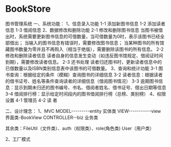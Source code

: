 # BookStore
图书管理系统
一、系统功能：
1、信息录入功能
1-1 添加新图书信息
1-2 添加读者信息
1-3 借阅信息
2、数据修改和删除功能
2-1 修改和删除图书信息
    当图书被借出时，系统需要更新图书信息的可借数量，当可借数量为0时，表示该图书已经全部借出；
    当输入的图书信息有错误时，需要修改图书信息；
    当某种图书的所有馆藏图书数量为零并且不再购入（相当于绝版），需要删除该图书的所有信息。
2-2 修改和删除读者信息
    读者自身的信息发生变动（如违反图书馆规定、借阅证时间到期），需要修改读者信息。
2-3 还书处理
   读者归还图书时，更新读者信息中的已借数量以及ISBN类别信息表中该图书的可借数量。
3、查询和统计功能
3-1 图书查询：根据给定的条件（模糊）查询图书的详细信息
3-2 读者信息：根据读者的借书证号、姓名等条件查询读者的详细信息（借阅图书情况）
3-3 逾期图书信息：显示到期未归还的图书编号、书名、借阅者姓名、借书证号、借出日期等信息
3-4 借阅排行榜：显示给定时间段内的图书借阅排行榜（总榜、类别榜）
4、权限设置
4-1 管理员
4-2 读   者

二、设计理念：
1、MVC
MODEL---------entity 实体类
VIEW-----------view   界面类-BookView
CONTROLLER--biz      业务类

其余类：FileUtil（文件类）、auth（权限类）、role(角色类)
User（用户类）

2、工厂模式
